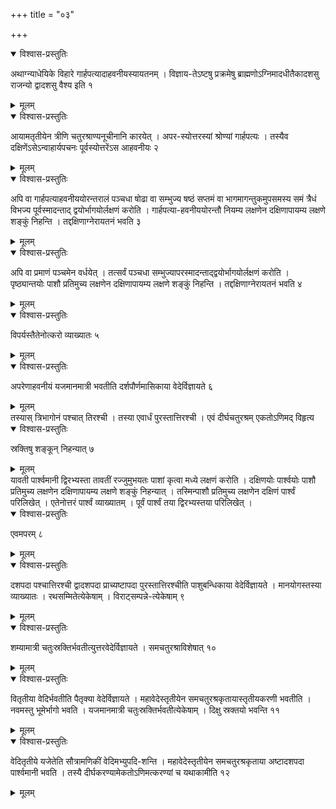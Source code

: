 +++
title = "०३"

+++


<details open><summary>विश्वास-प्रस्तुतिः</summary>

अथाग्न्याधेयिके विहारे गार्हपत्यादाहवनीयस्यायतनम् । विज्ञाय-तेऽष्टषु प्रक्रमेषु ब्राह्मणोऽग्निमादधीतैकादशसु राजन्यो द्वादशसु वैश्य इति १
</details>

<details><summary>मूलम्</summary>

अथाग्न्याधेयिके विहारे गार्हपत्यादाहवनीयस्यायतनम् । विज्ञाय-तेऽष्टषु प्रक्रमेषु ब्राह्मणोऽग्निमादधीतैकादशसु राजन्यो द्वादशसु वैश्य इति १
</details>


<details open><summary>विश्वास-प्रस्तुतिः</summary>

आयामतृतीयेन त्रीणि चतुरश्राण्यनूचीनानि कारयेत् । अपर-स्योत्तरस्यां श्रोण्यां गार्हपत्यः । तस्यैव दक्षिणेंऽसेऽन्वाहार्यपचनः पूर्वस्योत्तरेंऽस आहवनीयः २
</details>

<details><summary>मूलम्</summary>

आयामतृतीयेन त्रीणि चतुरश्राण्यनूचीनानि कारयेत् । अपर-स्योत्तरस्यां श्रोण्यां गार्हपत्यः । तस्यैव दक्षिणेंऽसेऽन्वाहार्यपचनः पूर्वस्योत्तरेंऽस आहवनीयः २
</details>


<details open><summary>विश्वास-प्रस्तुतिः</summary>

अपि वा गार्हपत्याहवनीययोरन्तरालं पञ्चधा षोढा वा सम्भुज्य षष्ठं सप्तमं वा भागमागन्तुकमुपसमस्य समं त्रैधं विभज्य पूर्वस्मादन्ताद् द्वयोर्भागयोर्लक्षणं करोति । गार्हपत्या-हवनीययोरन्तौ नियम्य लक्षणेन दक्षिणापायम्य लक्षणे शङ्कुं निहन्ति । तद्दक्षिणाग्नेरायतनं भवति ३
</details>

<details><summary>मूलम्</summary>

अपि वा गार्हपत्याहवनीययोरन्तरालं पञ्चधा षोढा वा सम्भुज्य षष्ठं सप्तमं वा भागमागन्तुकमुपसमस्य समं त्रैधं विभज्य पूर्वस्मादन्ताद् द्वयोर्भागयोर्लक्षणं करोति । गार्हपत्या-हवनीययोरन्तौ नियम्य लक्षणेन दक्षिणापायम्य लक्षणे शङ्कुं निहन्ति । तद्दक्षिणाग्नेरायतनं भवति ३
</details>


<details open><summary>विश्वास-प्रस्तुतिः</summary>

अपि वा प्रमाणं पञ्चमेन वर्धयेत् । तत्सर्वं पञ्चधा सम्भुज्यापरस्मादन्ताद्द्वयोर्भागयोर्लक्षणं करोति । पृष्ठ्यान्तयोः पाशौ प्रतिमुच्य लक्षणेन दक्षिणापायम्य लक्षणे शङ्कुं निहन्ति । तद्दक्षिणाग्नेरायतनं भवति ४
</details>

<details><summary>मूलम्</summary>

अपि वा प्रमाणं पञ्चमेन वर्धयेत् । तत्सर्वं पञ्चधा सम्भुज्यापरस्मादन्ताद्द्वयोर्भागयोर्लक्षणं करोति । पृष्ठ्यान्तयोः पाशौ प्रतिमुच्य लक्षणेन दक्षिणापायम्य लक्षणे शङ्कुं निहन्ति । तद्दक्षिणाग्नेरायतनं भवति ४
</details>


<details open><summary>विश्वास-प्रस्तुतिः</summary>

विपर्यस्तैतेनोत्करो व्याख्यातः ५
</details>

<details><summary>मूलम्</summary>

विपर्यस्तैतेनोत्करो व्याख्यातः ५
</details>


<details open><summary>विश्वास-प्रस्तुतिः</summary>

अपरेणाहवनीयं यजमानमात्री भवतीति दर्शपौर्णमासिकाया वेदेर्विज्ञायते ६
</details>

<details><summary>मूलम्</summary>

अपरेणाहवनीयं यजमानमात्री भवतीति दर्शपौर्णमासिकाया वेदेर्विज्ञायते ६
</details>
तस्यास् त्रिभागोनं पश्चात् तिरश्ची ।  
तस्या एवार्धं पुरस्तात्तिरश्ची । एवं दीर्घचतुरश्रम् एकतोऽणिमद् विहृत्य  


<details open><summary>विश्वास-प्रस्तुतिः</summary>

स्रक्तिषु शङ्कून् निहन्यात् ७
</details>

<details><summary>मूलम्</summary>

स्रक्तिषु शङ्कून् निहन्यात् ७
</details>
यावती पार्श्वमानी द्विरभ्यस्ता  
तावतीं रज्जुमुभयतः पाशां कृत्वा  
मध्ये लक्षणं करोति ।  
दक्षिणयोः पार्श्वयोः पाशौ प्रतिमुच्य  
लक्षणेन दक्षिणापायम्य लक्षणे शङ्कुं निहन्यात् ।  
तस्मिन्पाशौ प्रतिमुच्य लक्षणेन दक्षिणं पार्श्वं परिलिखेत् ।  
एतेनोत्तरं पार्श्वं व्याख्यातम् ।  
पूर्वं पार्श्वं तया द्विरभ्यस्तया परिलिखेत् ।  


<details open><summary>विश्वास-प्रस्तुतिः</summary>

एवमपरम् ८
</details>

<details><summary>मूलम्</summary>

एवमपरम् ८
</details>


<details open><summary>विश्वास-प्रस्तुतिः</summary>

दशपदा पश्चात्तिरश्ची द्वादशपदा प्राच्यष्टापदा पुरस्तात्तिरश्चीति पाशुबन्धिकाया वेदेर्विज्ञायते । मानयोगस्तस्या व्याख्यातः । रथसम्मितेत्येकेषाम् । विराट्सम्पन्ने-त्येकेषाम् ९
</details>

<details><summary>मूलम्</summary>

दशपदा पश्चात्तिरश्ची द्वादशपदा प्राच्यष्टापदा पुरस्तात्तिरश्चीति पाशुबन्धिकाया वेदेर्विज्ञायते । मानयोगस्तस्या व्याख्यातः । रथसम्मितेत्येकेषाम् । विराट्सम्पन्ने-त्येकेषाम् ९
</details>


<details open><summary>विश्वास-प्रस्तुतिः</summary>

शम्यामात्री चतुःस्रक्तिर्भवतीत्युत्तरवेदेर्विज्ञायते । समचतुरश्राविशेषात् १०
</details>

<details><summary>मूलम्</summary>

शम्यामात्री चतुःस्रक्तिर्भवतीत्युत्तरवेदेर्विज्ञायते । समचतुरश्राविशेषात् १०
</details>


<details open><summary>विश्वास-प्रस्तुतिः</summary>

वितृतीया वेदिर्भवतीति पैतृक्या वेदेर्विज्ञायते । महावेदेस्तृतीयेन समचतुरश्रकृतायास्तृतीयकरणी भवतीति । नवमस्तु भूमेर्भागो भवति । यजमानमात्री चतुःस्रक्तिर्भवतीत्येकेषाम् । दिक्षु स्रक्तयो भवन्ति ११
</details>

<details><summary>मूलम्</summary>

वितृतीया वेदिर्भवतीति पैतृक्या वेदेर्विज्ञायते । महावेदेस्तृतीयेन समचतुरश्रकृतायास्तृतीयकरणी भवतीति । नवमस्तु भूमेर्भागो भवति । यजमानमात्री चतुःस्रक्तिर्भवतीत्येकेषाम् । दिक्षु स्रक्तयो भवन्ति ११
</details>


<details open><summary>विश्वास-प्रस्तुतिः</summary>

वेदितृतीये यजेतेति सौत्रामणिकीं वेदिमभ्युपदि-शन्ति । महावेदेस्तृतीयेन समचतुरश्रकृताया अष्टादशपदा पार्श्वमानी भवति । तस्यै दीर्घकरण्यामेकतोऽणिमत्करण्यां च यथाकामीति १२
</details>

<details><summary>मूलम्</summary>

वेदितृतीये यजेतेति सौत्रामणिकीं वेदिमभ्युपदि-शन्ति । महावेदेस्तृतीयेन समचतुरश्रकृताया अष्टादशपदा पार्श्वमानी भवति । तस्यै दीर्घकरण्यामेकतोऽणिमत्करण्यां च यथाकामीति १२
</details>
